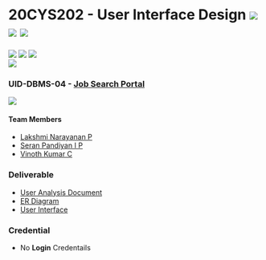 # 20CYS202 - User Interface Design ![](https://img.shields.io/badge/-Completed-darkgreen) ![](https://img.shields.io/badge/-Evaluated-gold) ![](https://img.shields.io/badge/-Impressed-brown)
![](https://img.shields.io/badge/Batch-21CYS-lightgreen) ![](https://img.shields.io/badge/UG-blue) ![](https://img.shields.io/badge/Subject-UID-blue) <br/>
![](https://img.shields.io/badge/Category-Dept-blue)

### UID-DBMS-04 - [Job Search Portal](https://lakshminarayan-p.github.io/20CYS202-UID/Mini-Project)
![](https://img.shields.io/badge/Template-Template-brown)

#### Team Members
- [Lakshmi Narayanan P]()
- [Seran Pandiyan I P]()
- [Vinoth Kumar C]()

### Deliverable 
- [User Analysis Document]()
- [ER Diagram](UID-DBMS-04_ER_Diagram.pdf)
- [User Interface](UI/)

### Credential
- No **Login** Credentails 



